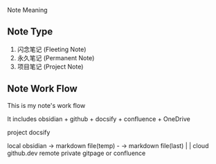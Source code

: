 Note Meaning

## Note Type

1. 闪念笔记 (Fleeting Note)
2. 永久笔记 (Permanent Note)
3. 项目笔记 (Project Note)

## Note Work Flow

This is my note's work flow

It includes obsidian + github + docsify + confluence + OneDrive

project docsify

local  obsidian -> markdown file(temp) - -> markdown file(last)
                                              |                                        |
cloud    github.dev     remote private            gitpage or confluence

